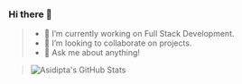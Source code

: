 ### Hi there 👋

<!--
**asi309/asi309** is a ✨ _special_ ✨ repository because its `README.md` (this file) appears on your GitHub profile.

Here are some ideas to get you started:

- 🔭 I’m currently working on ...
- 🌱 I’m currently learning ...
- 👯 I’m looking to collaborate on ...
- 🤔 I’m looking for help with ...
- 💬 Ask me about ...
- 📫 How to reach me: ...
- 😄 Pronouns: ...
- ⚡ Fun fact: ...
-->

> - 🔭 I’m currently working on Full Stack Development.
> - 👯 I’m looking to collaborate on projects.
> - 💬 Ask me about anything!

>![Asidipta's GitHub Stats](https://github-readme-stats.vercel.app/api?username=asi309&show_icons=true&theme=cobalt)

